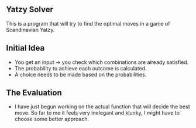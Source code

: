## Yatzy Solver
This is a program that will try to find the optimal moves in a game of Scandinavian Yatzy.  

## Initial Idea
- You get an input -> you check which combinations are already satisfied. 
- The probability to achieve each outcome is calculated. 
- A choice needs to be made based on the probabilities. 

## The Evaluation
- I have just begun working on the actual function that will decide the best move. So far to me it feels very inelegant and klunky, I might have to choose some better approach. 
